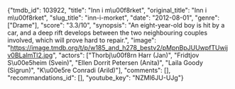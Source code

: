 {"tmdb_id": 103922, "title": "Inn i m\u00f8rket", "original_title": "Inn i m\u00f8rket", "slug_title": "inn-i-morket", "date": "2012-08-01", "genre": ["Drame"], "score": "3.3/10", "synopsis": "An eight-year-old boy is hit by a car, and a deep rift develops between the two neighbouring couples involved, which will prove hard to repair.", "image": "https://image.tmdb.org/t/p/w185_and_h278_bestv2/pMpnBpJUUwpfTUwijv0BLalmTl2.jpg", "actors": ["Thorbj\u00f8rn Harr (Jan)", "Fridtjov S\u00e5heim (Svein)", "Ellen Dorrit Petersen (Anita)", "Laila Goody (Sigrun)", "K\u00e5re Conradi (Arild)"], "comments": [], "recommandations_id": [], "youtube_key": "NZMI6JU-UJg"}